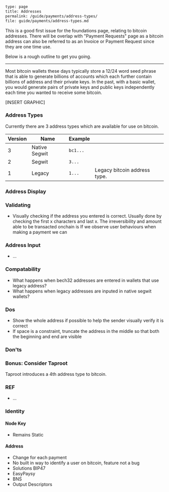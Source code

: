 ```meta
type: page
title: Addresses
permalink: /guide/payments/address-types/
file: guide/payments/address-types.md
```

This is a good first issue for the foundations page, relating to bitcoin addresses. There will be overlap with "Payment Requests" page as a bitcoin address can also be referred to as an Invoice or Payment Request since they are one time use.

Below is a rough outline to get you going.

---

Most bitcoin wallets these days typically store a 12/24 word seed phrase that is able to generate billions of accounts which each further contain billions of address and their private keys. In the past, with a basic wallet, you would generate pairs of private keys and public keys independently each time you wanted to receive some bitcoin.

[INSERT GRAPHIC]

### Address Types

Currently there are 3 address types which are available for use on bitcoin.

| Version | Name          | Example  |                              |
| ------- | ------------- | -------- | ---------------------------- |
| 3       | Native Segwit | `bc1...` |                              |
| 2       | Segwit        | `3...`   |                              |
| 1       | Legacy        | `1...`   | Legacy bitcoin address type. |

### Address Display

### Validating
- Visually checking if the address you entered is correct. Usually done by checking the first x characters and last x. The irreversibility and amount able to be transacted onchain is 
 If we observe user behaviours when making a payment we can 

### Address Input
- ...

### Compatability

- What happens when bech32 addresses are entered in wallets that use legacy address?
- What happens when legacy addresses are inputed in native segwit wallets?

### Dos

- Show the whole address if possible to help the sender visually verify it is correct
- If space is a constraint, truncate the address in the middle so that both the beginning and end are visible

### Don'ts

### Bonus: Consider Taproot

Taproot introduces a 4th address type to bitcoin.

### REF
- ...

### Identity

#### Node Key

- Remains Static

#### Address

- Change for each payment
- No built in way to identify a user on bitcoin, feature not a bug
- Solutions BIP47
- EasyPaysy
- BNS
- Output Descriptors

